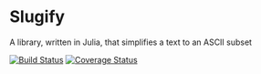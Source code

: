 # Slugify

A library, written in Julia, that simplifies a text to an ASCII subset

[![Build Status](https://travis-ci.org/eraviart/Slugify.jl.svg?branch=master)](https://travis-ci.org/eraviart/Slugify.jl)
[![Coverage Status](https://coveralls.io/repos/eraviart/Slugify.jl/badge.svg?branch=master)](https://coveralls.io/r/eraviart/Slugify.jl?branch=master)
<!-- [![Slugify](http://pkg.julialang.org/badges/Slugify_release.svg)](http://pkg.julialang.org/?pkg=Slugify&ver=release) -->
